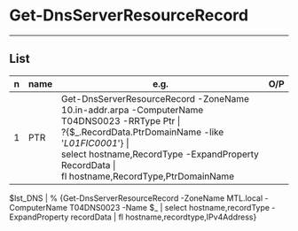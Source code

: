 # Get-DnsServerResourceRecord

---

## List
|n|name|e.g.|O/P|
|-|----|----|---|
|1|PTR | Get-DnsServerResourceRecord -ZoneName 10.in-addr.arpa -ComputerName T04DNS0023 -RRType Ptr \|<br/> ?{$_.RecordData.PtrDomainName -like '*L01FIC0001*'} \|<br/>select hostname,RecordType -ExpandProperty RecordData \|<br/>fl hostname,RecordType,PtrDomainName||


$lst_DNS | % {Get-DnsServerResourceRecord -ZoneName MTL.local -ComputerName T04DNS0023 -Name $_ |
select hostname,recordType -ExpandProperty recordData |
fl hostname,recordtype,IPv4Address}

